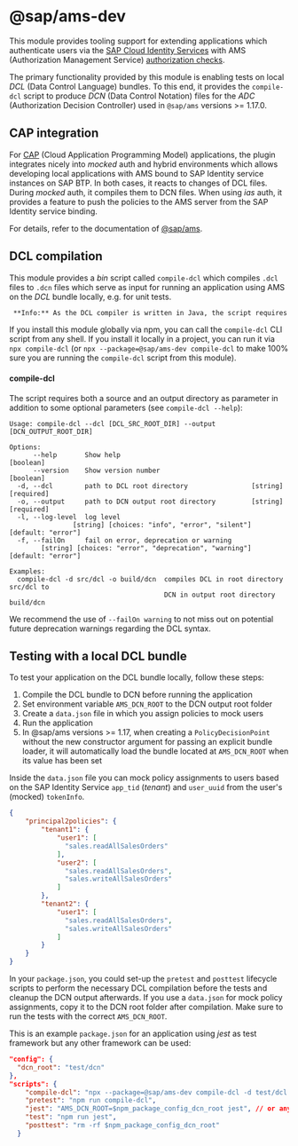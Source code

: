 <!-- This is the README for npmjs -->

# @sap/ams-dev

This module provides tooling support for extending applications which authenticate users via the [SAP Cloud Identity Services](https://help.sap.com/docs/identity-authentication?locale=en-US) with AMS (Authorization Management Service) [authorization checks](https://help.sap.com/docs/identity-authentication/identity-authentication/configuring-authorization-policies?locale=en-US).

The primary functionality provided by this module is enabling tests on local *DCL* (Data Control Language) bundles. To this end, it provides the `compile-dcl` script to produce *DCN* (Data Control Notation) files for the *ADC* (Authorization Decision Controller) used in `@sap/ams` versions >= 1.17.0.

## CAP integration

For [CAP](https://cap.cloud.sap/docs/guides/authorization) (Cloud Application Programming Model)  applications, the plugin integrates nicely into *mocked* auth and hybrid environments which allows developing local applications with AMS bound to SAP Identity service instances on SAP BTP. In both cases, it reacts to changes of DCL files. During *mocked* auth, it compiles them to DCN files. When using *ias* auth, it provides a feature to push the policies to the AMS server from the SAP Identity service binding.

For details, refer to the documentation of [@sap/ams](https://www.npmjs.com/package/@sap/ams).

## DCL compilation
This module provides a *bin* script called `compile-dcl` which compiles `.dcl` files to `.dcn` files which serve as input for running an application using AMS on the *DCL* bundle locally, e.g. for unit tests.

```markdown
 **Info:** As the DCL compiler is written in Java, the script requires a Java installation.
```

If you install this module globally via npm, you can call the `compile-dcl` CLI script from any shell. If you install it locally in a project, you can run it via `npx compile-dcl` (or `npx --package=@sap/ams-dev compile-dcl` to make 100% sure you are running the `compile-dcl` script from this module).

#### compile-dcl
The script requires both a source and an output directory as parameter in addition to some optional parameters (see `compile-dcl --help`):

```
Usage: compile-dcl --dcl [DCL_SRC_ROOT_DIR] --output [DCN_OUTPUT_ROOT_DIR]

Options:
      --help       Show help                                           [boolean]
      --version    Show version number                                 [boolean]
  -d, --dcl        path to DCL root directory                [string] [required]
  -o, --output     path to DCN output root directory         [string] [required]
  -l, --log-level  log level
                [string] [choices: "info", "error", "silent"] [default: "error"]
  -f, --failOn     fail on error, deprecation or warning
        [string] [choices: "error", "deprecation", "warning"] [default: "error"]

Examples:
  compile-dcl -d src/dcl -o build/dcn  compiles DCL in root directory src/dcl to
                                       DCN in output root directory build/dcn
```

We recommend the use of `--failOn warning` to not miss out on potential future deprecation warnings regarding the DCL syntax.

## Testing with a local DCL bundle

To test your application on the DCL bundle locally, follow these steps:

1. Compile the DCL bundle to DCN before running the application
1. Set environment variable `AMS_DCN_ROOT` to the DCN output root folder
1. Create a `data.json` file in which you assign policies to mock users
1. Run the application
1. In @sap/ams versions >= 1.17, when creating a `PolicyDecisionPoint` without the new constructor argument for passing an explicit bundle loader, it will automatically load the bundle located at `AMS_DCN_ROOT` when its value has been set

Inside the `data.json` file you can mock policy assignments to users based on the SAP Identity Service `app_tid` (*tenant*) and `user_uuid` from the user's (mocked) `tokenInfo`.

```json
{
    "principal2policies": {
        "tenant1": {
            "user1": [
              "sales.readAllSalesOrders"
            ],
            "user2": [
              "sales.readAllSalesOrders",
              "sales.writeAllSalesOrders"
            ]
        },
        "tenant2": {
            "user1": [
              "sales.readAllSalesOrders",
              "sales.writeAllSalesOrders"
            ]
        }
    }
}
```

In your `package.json`, you could set-up the `pretest` and `posttest` lifecycle scripts to perform the necessary DCL compilation before the tests and cleanup the DCN output afterwards.
If you use a `data.json` for mock policy assignments, copy it to the DCN root folder after compilation.
Make sure to run the tests with the correct `AMS_DCN_ROOT`.

This is an example `package.json` for an application using *jest* as test framework but any other framework can be used:

```json
"config": {
  "dcn_root": "test/dcn"
},
"scripts": {
    "compile-dcl": "npx --package=@sap/ams-dev compile-dcl -d test/dcl -o $npm_package_config_dcn_root && cp test/dcl/data.json $npm_package_config_dcn_root/data.json",
    "pretest": "npm run compile-dcl",
    "jest": "AMS_DCN_ROOT=$npm_package_config_dcn_root jest", // or any other framework
    "test": "npm run jest",
    "posttest": "rm -rf $npm_package_config_dcn_root"
  }
```